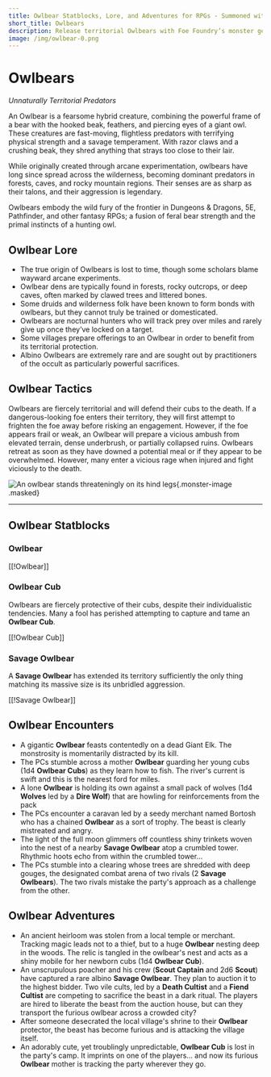 ```yaml
---
title: Owlbear Statblocks, Lore, and Adventures for RPGs - Summoned with Foe Foundry
short_title: Owlbears
description: Release territorial Owlbears with Foe Foundry’s monster generator. Discover complete statblocks, lore, encounters, and adventure hooks to command your fantasy RPG campaigns.
image: /img/owlbear-0.png
---
```


# Owlbears

*Unnaturally Territorial Predators*

An Owlbear is a fearsome hybrid creature, combining the powerful frame of a bear with the hooked beak, feathers, and piercing eyes of a giant owl. These creatures are fast-moving, flightless predators with terrifying physical strength and a savage temperament. With razor claws and a crushing beak, they shred anything that strays too close to their lair.

While originally created through arcane experimentation, owlbears have long since spread across the wilderness, becoming dominant predators in forests, caves, and rocky mountain regions. Their senses are as sharp as their talons, and their aggression is legendary.

Owlbears embody the wild fury of the frontier in Dungeons & Dragons, 5E, Pathfinder, and other fantasy RPGs; a fusion of feral bear strength and the primal instincts of a hunting owl.

## Owlbear Lore

- The true origin of Owlbears is lost to time, though some scholars blame wayward arcane experiments.
- Owlbear dens are typically found in forests, rocky outcrops, or deep caves, often marked by clawed trees and littered bones.
- Some druids and wilderness folk have been known to form bonds with owlbears, but they cannot truly be trained or domesticated.
- Owlbears are nocturnal hunters who will track prey over miles and rarely give up once they’ve locked on a target.
- Some villages prepare offerings to an Owlbear in order to benefit from its territorial protection.
- Albino Owlbears are extremely rare and are sought out by practitioners of the occult as particularly powerful sacrifices.

## Owlbear Tactics

Owlbears are fiercely territorial and will defend their cubs to the death. If a dangerous-looking foe enters their territory, they will first attempt to frighten the foe away before risking an engagement. However, if the foe appears frail or weak, an Owlbear will prepare a vicious ambush from elevated terrain, dense underbrush, or partially collapsed ruins. Owlbears retreat as soon as they have downed a potential meal or if they appear to be overwhelmed. However, many enter a vicious rage when injured and fight viciously to the death.

![An owlbear stands threateningly on its hind legs](../img/owlbear-0.png){.monster-image .masked}

---

## Owlbear Statblocks

### Owlbear

[[!Owlbear]]

### Owlbear Cub

Owlbears are fiercely protective of their cubs, despite their individualistic tendencies. Many a fool has perished attempting to capture and tame an **Owlbear Cub**.

[[!Owlbear Cub]]

### Savage Owlbear

A **Savage Owlbear** has extended its territory sufficiently the only thing matching its massive size is its unbridled aggression.

[[!Savage Owlbear]]

## Owlbear Encounters

- A gigantic **Owlbear** feasts contentedly on a dead Giant Elk. The monstrosity is momentarily distracted by its kill.
- The PCs stumble across a mother **Owlbear** guarding her young cubs (1d4 **Owlbear Cubs**) as they learn how to fish. The river's current is swift and this is the nearest ford for miles.
- A lone **Owlbear** is holding its own against a small pack of wolves (1d4 **Wolves** led by a **Dire Wolf**) that are howling for reinforcements from the pack
- The PCs encounter a caravan led by a seedy merchant named Bortosh who has a chained **Owlbear** as a sort of trophy. The beast is clearly mistreated and angry.
- The light of the full moon glimmers off countless shiny trinkets woven into the nest of a nearby **Savage Owlbear** atop a crumbled tower. Rhythmic hoots echo from within the crumbled tower...
- The PCs stumble into a clearing whose trees are shredded with deep gouges, the designated combat arena of two rivals (2 **Savage Owlbears**). The two rivals mistake the party's approach as a challenge from the other.

## Owlbear Adventures

- An ancient heirloom was stolen from a local temple or merchant. Tracking magic leads not to a thief, but to a huge **Owlbear** nesting deep in the woods. The relic is tangled in the owlbear's nest and acts as a shiny mobile for her newborn cubs (1d4 **Owlbear Cub**).
- An unscrupulous poacher and his crew (**Scout Captain** and 2d6 **Scout**) have captured a rare albino **Savage Owlbear**. They plan to auction it to the highest bidder. Two vile cults, led by a **Death Cultist** and a **Fiend Cultist** are competing to sacrifice the beast in a dark ritual. The players are hired to liberate the beast from the auction house, but can they transport the furious owlbear across a crowded city?
- After someone desecrated the local village's shrine to their **Owlbear** protector, the beast has become furious and is attacking the village itself.
- An adorably cute, yet troublingly unpredictable, **Owlbear Cub** is lost in the party's camp. It imprints on one of the players... and now its furious **Owlbear** mother is tracking the party wherever they go.